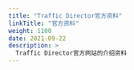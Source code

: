 ```yaml
---
title: "Traffic Director官方资料"
linkTitle: "官方资料"
weight: 1100
date: 2021-09-22
description: >
  Traffic Director官方网站的介绍资料
---
```




